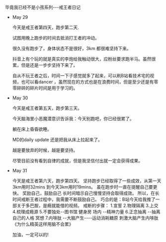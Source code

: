毕竟我已经不是小孩系列---戒王者日记

+ May 29

  今天是戒王者第四天，跑步第二天.

  试图用晚上跑步的时间去抵消打王者的冲动。

  很久没有跑步了，身体状态不是很好，3km 都很难坚持下来。

  抖音上有个玩的就是真实的李炮给我触动很大，应粉丝要求跑半马。虽然很累，但是还是一步步坚持下来了。

  自从不玩王者之后，时间一下子感觉就多了起来，可以刷B站看技术宅的视频，也可以看dancer ，虽然现在的方式也是在浪费时间，但是至少还是有零零碎碎的碎片时间是用于学习的。

+ May 30

  今天是戒王者第五天，跑步第三天。

  今天脑海里小恶魔潜意识告诉我：今天别跑吧，你已经很累了。

  躺在床上昏昏欲睡。

  MD的daily update 还是把我从床上拉起来了。

  越是要放弃的时候，越是要坚持。

  尽管目前没有看到自律的成就，但是我坚信付出就一定会获得成果。

+ May 31 


  今天是戒王者第六天，跑步第四天。
  坚持跑步已经取得了一些成效，从第一天3km用时32mins 到今天3km用时19mins。
  虽在跑步时一直在提醒自己要更快。
  奖励自己，鼓励自己 长时间暗示自己慢慢坚持会取得成效。
  所以，在长时间戒断王者过程中，我需要不断鼓励自己。
  巧合的是：B站今天给我推了一部关于多巴胺，是瘾就能借的视频。
  戒断的步骤：
  1.宣誓
  2.物理隔离
  3.上交
  4.梳理成瘾源
  5.不要独处--图书馆 健身房  场内 --精神力量
  6.正念抽离 --抽离自己的人格 冥想
  7.内啡肽 --大脑产生----运动消耗糖原 刺激大脑产生内啡肽  《为什么精英这样用脑不会累》


  加油，一定可以的!
  
